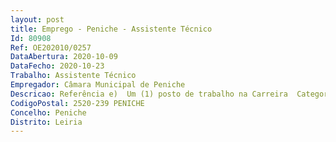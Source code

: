 ```yaml
--- 
layout: post
title: Emprego - Peniche - Assistente Técnico
Id: 80908
Ref: OE202010/0257
DataAbertura: 2020-10-09
DataFecho: 2020-10-23
Trabalho: Assistente Técnico
Empregador: Câmara Municipal de Peniche
Descricao: Referência e)  Um (1) posto de trabalho na Carreira  Categoria de Assistente Técnico para o Serviço de Apoio à Sanidade Pecuária.As constantes no anexo à LTFP, referidas no n.º 2 do artigo 88.º, ao qual corresponde, respetivamente, o grau 2 de complexidade funcional e as constantes no Mapa de Pessoal para o ano 2020   	Exerce funções de natureza executiva, de aplicação de métodos e processos, com base em diretivas definidas e instruções gerais, de grau médio de complexidade, na área da sanidade pecuária   	Apoio às atividades no âmbito da segurança alimentar e bem estar dos animais  	Prestar todo o apoio na promoção das medidas adequadas à saúde e bem estar animal e à higiene pública veterinária   	Participar na boa gestão do canil municipal   	Participar e prestar apoio às atividades de inspeção e controlo higio sanitário  O serviço de apoio ao canil consta de a)	Limpeza diária do Centro de Recolha Oficial de Animais (CROA) b)	Alimentação dos animais c)	Atendimento ao público no voluntariado diário d)	Atendimento público via telefone e)	Atendimento ao público via e mail f)	Agendamento junto dos Centros de Atendimento Médico Veterinários (CAMVS) de todas as cirurgias de esterilização g)	Agendamento junto dos CAMVS de demais intervenções h)	Programa CED  receção da sinalização das colónias assilvestradas, preenchimento das fichas junto dos cuidadores, identificação e verificação das mesmas, agendamento das respetivas cirurgias, articulação com o cuidador para captura (com jejum prévio) dos animais da colónia, montagem das armadilhas, transporte aos CAMVS, transporte do CAMV para a colónia, devolução à colonia, formação dos cuidadores sobre as necessidades das colónias i)	Colaboração na patrulha gato j)	Colaboração no resgate de cães vadios ou errantes k)	Colaboração na medicação de todos os animais que entram no CROA, nomeadamente pós operatórios e a todos os que entram pela primeira vez  desparasitação interna e externa, vacinação, etc. l)	Colaboração na execução da campanha de vacinação antirrábica, de identificação eletrónica e despiste de outras zoonoses (em campanha nas localidades do concelho e todas as semanas do ano no canil municipal) m)	Articulação com o aprovisionamento em todos os assuntos relacionados com a aquisição de produtos serviços médico veterinários n)	Encomenda e transporte das rações para os animais ao cuidado do CROA o)	Gestão de stocks.
CodigoPostal: 2520-239 PENICHE
Concelho: Peniche
Distrito: Leiria
--- 
```

